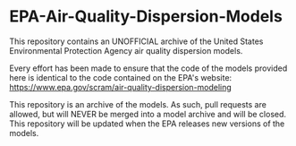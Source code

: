 # EPA-Air-Quality-Dispersion-Models
This repository contains an UNOFFICIAL archive of the United States Environmental Protection Agency air quality dispersion models.

Every effort has been made to ensure that the code of the models provided here is identical to the code contained on the EPA's website:
https://www.epa.gov/scram/air-quality-dispersion-modeling

This repository is an archive of the models. As such, pull requests are allowed, but will NEVER be merged into a model archive and will be closed.
This repository will be updated when the EPA releases new versions of the models.
